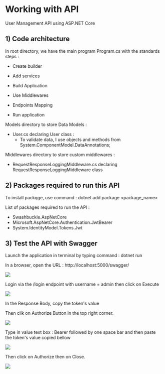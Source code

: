 # Working with API
User Management API  using ASP.NET Core 

## 1) Code architecture

In root directory, we have the main program Program.cs with the standards steps :

- Create builder

- Add services

- Build Application

- Use Middlewares 

- Endpoints Mapping

- Run application

Models directory to store Data Models :

- User.cs declaring User class :
  - To validate data, I use objects and methods from System.ComponentModel.DataAnnotations;

Middlewares directory to store custom middlewares :

- RequestResponseLoggingMiddleware.cs declaring RequestResponseLoggingMiddleware class

## 2) Packages required to run this API  

To install packqge, use command : dotnet add package <package_name>

List of packages required to run the API :
* Swashbuckle.AspNetCore
* Microsoft.AspNetCore.Authentication.JwtBearer
* System.IdentityModel.Tokens.Jwt

## 3) Test the API with Swagger

Launch the application in terminal by typing command : dotnet run

In a browser, open the URL : http://localhost:5000/swagger/

![](img/swagger_img_01.png)

Login via the /login endpoint with username = admin then click on Execute

![](img/swagger_img_02.png)

In the Response Body, copy the token's value 

Then clik on Authorize Button in the top right corner.

![](img/swagger_img_03.png)

Type in value text box : Bearer followed by one space bar and then paste the token's value copied bellow

![](img/swagger_img_04.png)

Then click on Authorize then on Close.

![](img/swagger_img_05.png)

